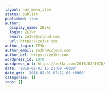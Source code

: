 ```yaml
---
layout: nav_menu_item
status: publish
published: true
author:
  display_name: ZE3kr
  login: ZE3kr
  email: ze3kr@icloud.com
  url: https://ze3kr.com
author_login: ZE3kr
author_email: ze3kr@icloud.com
author_url: https://ze3kr.com
wordpress_id: 1070
wordpress_url: https://ze3kr.com/2016/02/1070/
date: '2016-02-01 15:21:09 +0000'
date_gmt: '2016-02-01 07:21:09 +0000'
categories: []
tags: []
---
```


